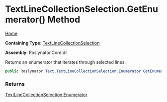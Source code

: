 # TextLineCollectionSelection\.GetEnumerator\(\) Method

[Home](../../../../README.md)

**Containing Type**: [TextLineCollectionSelection](../README.md)

**Assembly**: Roslynator\.Core\.dll

  
Returns an enumerator that iterates through selected lines\.

```csharp
public Roslynator.Text.TextLineCollectionSelection.Enumerator GetEnumerator()
```

### Returns

[TextLineCollectionSelection.Enumerator](../Enumerator/README.md)

